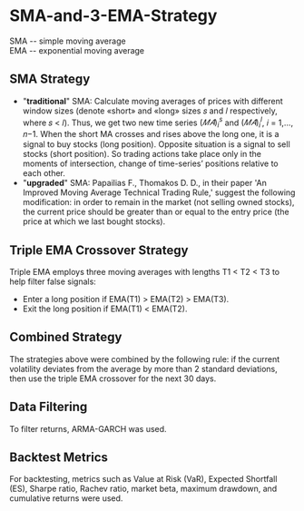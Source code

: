 # SMA-and-3-EMA-Strategy
SMA -- simple moving average  
EMA -- exponential moving average
## SMA Strategy
* "**traditional**" SMA:
Calculate moving averages of prices with different window sizes (denote «short» and «long» sizes 𝑠 and 𝑙 respectively, where 𝑠 < 𝑙). Thus, we get two new time series $(𝑀𝐴)_i^s$ and $(𝑀𝐴)_i^l$, 𝑖 = 1,..., 𝑛−1. When the short MA crosses and rises above the long one, it is a signal to buy stocks (long position). Opposite situation is a signal to sell stocks (short position). So trading actions take place only in the moments of intersection, change of time-series’ positions relative to each other.
* "**upgraded**" SMA:
Papailias F., Thomakos D. D., in their paper 'An Improved Moving Average Technical Trading Rule,' suggest the following modification: in order to remain in the market (not selling owned stocks), the current price should be greater than or equal to the entry price (the price at which we last bought stocks).

## Triple EMA Crossover Strategy
Triple EMA employs three moving averages with lengths T1 < T2 < T3 to help filter false signals:
* Enter a long position if EMA(T1) > EMA(T2) > EMA(T3).
* Exit the long position if EMA(T1) < EMA(T2).

## Combined Strategy
The strategies above were combined by the following rule: if the current volatility deviates from the average by more than 2 standard deviations, then use the triple EMA crossover for the next 30 days.

## Data Filtering
To filter returns, ARMA-GARCH was used.

## Backtest Metrics
For backtesting, metrics such as Value at Risk (VaR), Expected Shortfall (ES), Sharpe ratio, 
Rachev ratio, market beta, maximum drawdown, and cumulative returns were used.
